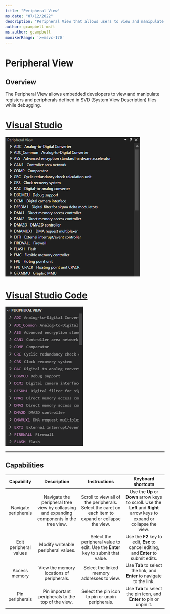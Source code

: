 ```yaml
---
title: "Peripheral View"
ms.date: "07/12/2022"
description: "Peripheral View that allows users to view and manipulate peripherals."
author: gcampbell-msft
ms.author: gcampbell
monikerRange: '>=msvc-170'
---
```

# Peripheral View

## Overview

The Peripheral View allows embedded developers to view and manipulate registers and peripherals defined in SVD (System View Description) files while debugging.

# [Visual Studio](#tab/visual-studio)

![Peripheral View in VS](media/peripheral-viewer.png)

# [Visual Studio Code](#tab/visual-studio-code)

![Peripheral View in Visual Studio Code](media/peripheral-viewer-vscode.png)

---

## Capabilities

| Capability | Description | Instructions | Keyboard shortcuts |
|:-:|:-:|:-:|:-:|
| Navigate peripherals | Navigate the peripheral tree view by collapsing and expanding components in the tree view. | Scroll to view all of the peripherals. Select the caret on each item to expand or collapse the view. | Use the **Up** or **Down** arrow keys to scroll. Use the **Left** and **Right** arrow keys to expand or collapse the view. |
| Edit peripheral values | Modify writeable peripheral values. | Select the peripheral value to edit. Use the **Enter** key to submit that value. | Use the **F2** key to edit, **Esc** to cancel editing, and **Enter** to submit edits. |
| Access memory | View the memory locations of peripherals. | Select the linked memory addresses to view. | Use **Tab** to select the link, and **Enter** to navigate to the link. |
| Pin peripherals | Pin important peripherals to the top of the view. | Select the pin icon to pin or unpin peripherals. | Use **Tab** to select the pin icon, and **Enter** to pin or unpin it. ||
